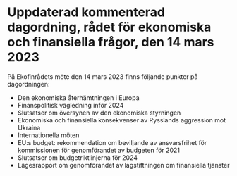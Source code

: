 # Uppdaterad kommenterad dagordning, rådet för ekonomiska och finansiella frågor, den 14 mars 2023

På Ekofinrådets möte den 14 mars 2023 finns följande punkter på dagordningen:

* Den ekonomiska återhämtningen i Europa
* Finanspolitisk vägledning inför 2024
* Slutsatser om översynen av den ekonomiska styrningen
* Ekonomiska och finansiella konsekvenser av Rysslands aggression mot Ukraina
* Internationella möten
* EU:s budget: rekommendation om beviljande av ansvarsfrihet för kommissionen för genomförandet av budgeten för 2021
* Slutsatser om budgetriktlinjerna för 2024
* Lägesrapport om genomförandet av lagstiftningen om finansiella tjänster
